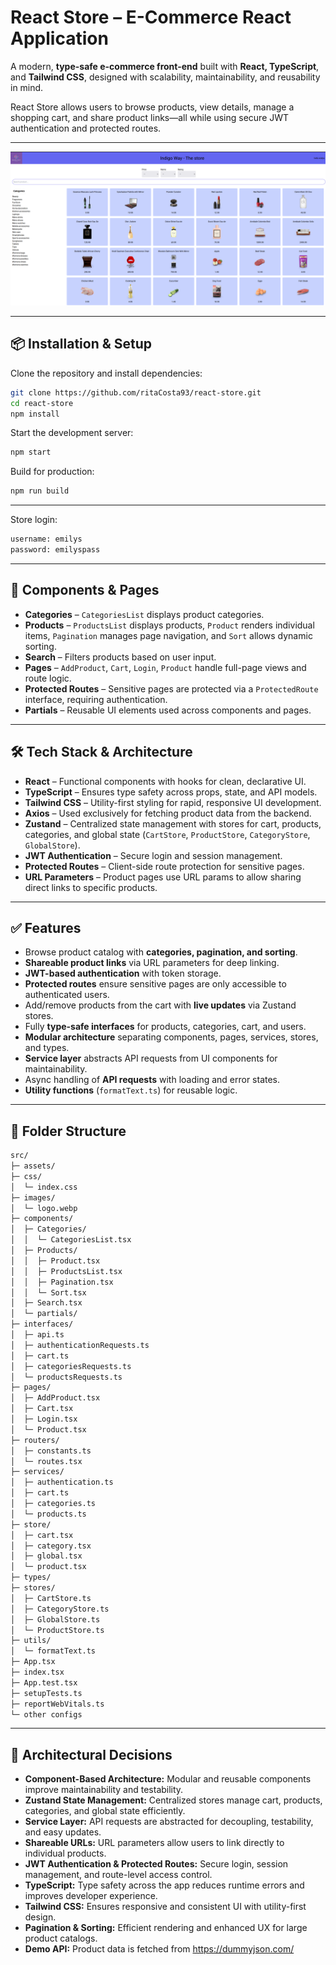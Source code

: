 # React Store – E-Commerce React Application

A modern, **type-safe e-commerce front-end** built with **React, TypeScript**, and **Tailwind CSS**, designed with scalability, maintainability, and reusability in mind.

React Store allows users to browse products, view details, manage a shopping cart, and share product links—all while using secure JWT authentication and protected routes.

---

![React Store Screenshot](./public/screenshot.png)

---

## 📦 Installation & Setup

Clone the repository and install dependencies:

```bash
git clone https://github.com/ritaCosta93/react-store.git
cd react-store
npm install
```

Start the development server:

```bash
npm start
```

Build for production:

```bash
npm run build
```

---

Store login:

```bash
username: emilys
password: emilyspass

```

---

## 🚀 Components & Pages

* **Categories** – `CategoriesList` displays product categories.
* **Products** – `ProductsList` displays products, `Product` renders individual items, `Pagination` manages page navigation, and `Sort` allows dynamic sorting.
* **Search** – Filters products based on user input.
* **Pages** – `AddProduct`, `Cart`, `Login`, `Product` handle full-page views and route logic.
* **Protected Routes** – Sensitive pages are protected via a `ProtectedRoute` interface, requiring authentication.
* **Partials** – Reusable UI elements used across components and pages.

---

## 🛠️ Tech Stack & Architecture

* **React** – Functional components with hooks for clean, declarative UI.
* **TypeScript** – Ensures type safety across props, state, and API models.
* **Tailwind CSS** – Utility-first styling for rapid, responsive UI development.
* **Axios** – Used exclusively for fetching product data from the backend.
* **Zustand** – Centralized state management with stores for cart, products, categories, and global state (`CartStore`, `ProductStore`, `CategoryStore`, `GlobalStore`).
* **JWT Authentication** – Secure login and session management.
* **Protected Routes** – Client-side route protection for sensitive pages.
* **URL Parameters** – Product pages use URL params to allow sharing direct links to specific products.

---

## ✅ Features

* Browse product catalog with **categories, pagination, and sorting**.
* **Shareable product links** via URL parameters for deep linking.
* **JWT-based authentication** with token storage.
* **Protected routes** ensure sensitive pages are only accessible to authenticated users.
* Add/remove products from the cart with **live updates** via Zustand stores.
* Fully **type-safe interfaces** for products, categories, cart, and users.
* **Modular architecture** separating components, pages, services, stores, and types.
* **Service layer** abstracts API requests from UI components for maintainability.
* Async handling of **API requests** with loading and error states.
* **Utility functions** (`formatText.ts`) for reusable logic.

---

## 📂 Folder Structure

```markdown
src/
├─ assets/
├─ css/
│  └─ index.css
├─ images/
│  └─ logo.webp
├─ components/
│  ├─ Categories/
│  │  └─ CategoriesList.tsx
│  ├─ Products/
│  │  ├─ Product.tsx
│  │  ├─ ProductsList.tsx
│  │  ├─ Pagination.tsx
│  │  └─ Sort.tsx
│  ├─ Search.tsx
│  └─ partials/
├─ interfaces/
│  ├─ api.ts
│  ├─ authenticationRequests.ts
│  ├─ cart.ts
│  ├─ categoriesRequests.ts
│  └─ productsRequests.ts
├─ pages/
│  ├─ AddProduct.tsx
│  ├─ Cart.tsx
│  ├─ Login.tsx
│  └─ Product.tsx
├─ routers/
│  ├─ constants.ts
│  └─ routes.tsx
├─ services/
│  ├─ authentication.ts
│  ├─ cart.ts
│  ├─ categories.ts
│  └─ products.ts
├─ store/
│  ├─ cart.tsx
│  ├─ category.tsx
│  ├─ global.tsx
│  └─ product.tsx
├─ types/
├─ stores/
│  ├─ CartStore.ts
│  ├─ CategoryStore.ts
│  ├─ GlobalStore.ts
│  └─ ProductStore.ts
├─ utils/
│  └─ formatText.ts
├─ App.tsx
├─ index.tsx
├─ App.test.tsx
├─ setupTests.ts
├─ reportWebVitals.ts
└─ other configs
```

---

## 📌 Architectural Decisions

* **Component-Based Architecture:** Modular and reusable components improve maintainability and testability.
* **Zustand State Management:** Centralized stores manage cart, products, categories, and global state efficiently.
* **Service Layer:** API requests are abstracted for decoupling, testability, and easy updates.
* **Shareable URLs:** URL parameters allow users to link directly to individual products.
* **JWT Authentication & Protected Routes:** Secure login, session management, and route-level access control.
* **TypeScript:** Type safety across the app reduces runtime errors and improves developer experience.
* **Tailwind CSS:** Ensures responsive and consistent UI with utility-first design.
* **Pagination & Sorting:** Efficient rendering and enhanced UX for large product catalogs.
* **Demo API:** Product data is fetched from https://dummyjson.com/